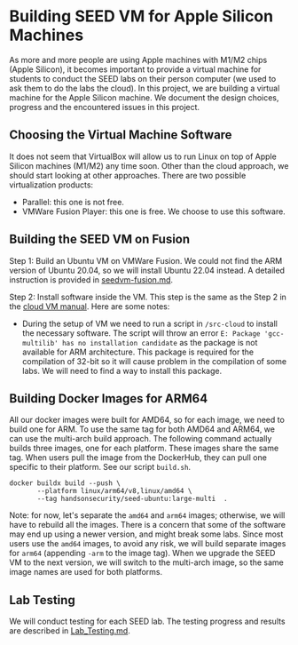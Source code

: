 # Building SEED VM for Apple Silicon Machines

As more and more people are using Apple machines with M1/M2
chips (Apple Silicon), it becomes important to provide 
a virtual machine for students to conduct the SEED labs 
on their person computer (we used to ask them to
do the labs the cloud). In this project, we are building 
a virtual machine for the Apple Silicon machine. 
We document the design choices, progress and the encountered 
issues in this project. 


## Choosing the Virtual Machine Software 

It does not seem that VirtualBox will allow us to run
Linux on top of Apple Silicon machines (M1/M2) any time soon.
Other than the cloud approach, we should start looking at
other approaches. There are two possible virtualization
products:

- Parallel: this one is not free.
- VMWare Fusion Player: this one is free. We choose to use this software.


## Building the SEED VM on Fusion


Step 1: Build an Ubuntu VM on VMWare Fusion. 
We could not find the ARM version of Ubuntu 20.04, so we will install
Ubuntu 22.04 instead. A detailed instruction is provided 
in [seedvm-fusion.md](./seedvm-fusion.md).


Step 2: Install software inside the VM. This step is the same 
as the Step 2 in the 
[cloud VM manual](https://github.com/seed-labs/seed-labs/blob/master/manuals/cloud/seedvm-cloud.md).
Here are some notes: 

 - During the setup of VM we need to run a script in ```/src-cloud``` to install
   the necessary software. The script will throw an error 
   ```E: Package 'gcc-multilib' has no installation candidate```
   as the package is not available for ARM architecture. 
   This package is required for the compilation of 32-bit so it will cause
   problem in the compilation of some labs. We will need to find a way to 
   install this package.



## Building Docker Images for ARM64 

All our docker images were built for AMD64, so for each image, we need to build 
one for ARM. To use the same tag for both AMD64 and ARM64, 
we can use the multi-arch build approach.
The following command actually builds three images, one for each platform.
These images share the same tag. When users pull the image from the DockerHub, 
they can pull one specific to their platform. See our script `build.sh`. 

```
docker buildx build --push \
       --platform linux/arm64/v8,linux/amd64 \ 
       --tag handsonsecurity/seed-ubuntu:large-multi  .
```


Note: for now, let's separate the `amd64` and `arm64` images;
otherwise, we will have to rebuild all the images. 
There is a concern that some of the software may end up using a 
newer version, and might break some labs. Since most 
users use the `amd64` images, to avoid any risk, we will 
build separate images for `arm64` (appending `-arm` to 
the image tag). When we upgrade the SEED VM to the next version, we 
will switch to the multi-arch image, so the same image 
names are used for both platforms. 



## Lab Testing 

We will conduct testing for each SEED lab. 
The testing progress and results are described in 
[Lab_Testing.md](./Lab_Testing.md).

